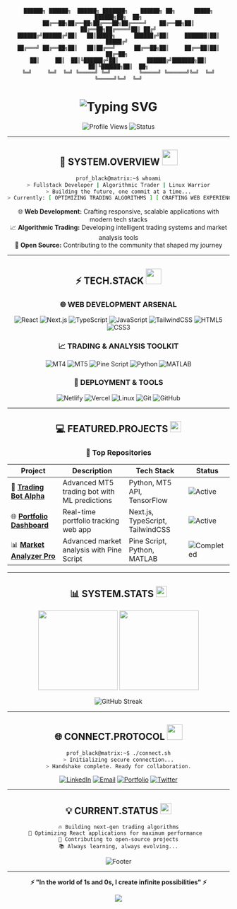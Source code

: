 <div align="center">

```
██████╗ ██████╗  ██████╗ ███████╗    ██████╗ ██╗      █████╗  ██████╗██╗  ██╗
██╔══██╗██╔══██╗██╔═══██╗██╔════╝    ██╔══██╗██║     ██╔══██╗██╔════╝██║ ██╔╝
██████╔╝██████╔╝██║   ██║█████╗      ██████╔╝██║     ███████║██║     █████╔╝ 
██╔═══╝ ██╔══██╗██║   ██║██╔══╝      ██╔══██╗██║     ██╔══██║██║     ██╔═██╗ 
██║     ██║  ██║╚██████╔╝██║         ██████╔╝███████╗██║  ██║╚██████╗██║  ██╗
╚═╝     ╚═╝  ╚═╝ ╚═════╝ ╚═╝         ╚═════╝ ╚══════╝╚═╝  ╚═╝ ╚═════╝╚═╝  ╚═╝
```

<h1>
  <img src="https://readme-typing-svg.herokuapp.com?font=Orbitron&size=35&duration=3000&pause=1000&color=00FF41&center=true&vCenter=true&width=600&lines=FULLSTACK+DEVELOPER;ALGORITHMIC+TRADER;LINUX+ENTHUSIAST;OPEN+SOURCE+ADVOCATE" alt="Typing SVG" />
</h1>

<p align="center">
  <img src="https://komarev.com/ghpvc/?username=abiney1321&color=00ff41&style=for-the-badge&label=PROFILE+VIEWS" alt="Profile Views" />
  <img src="https://img.shields.io/badge/STATUS-CODING%20THE%20MATRIX-00ff41?style=for-the-badge" alt="Status" />
</p>

---

## 🚀 **SYSTEM.OVERVIEW** <img src="https://media.giphy.com/media/iY8CRBdQXODJSCERIr/giphy.gif" width="35">

```bash
prof_black@matrix:~$ whoami
> Fullstack Developer | Algorithmic Trader | Linux Warrior
> Building the future, one commit at a time...
> Currently: [ OPTIMIZING TRADING ALGORITHMS ] [ CRAFTING WEB EXPERIENCES ]
```

<p align="center">
  🌐 <strong>Web Development:</strong> Crafting responsive, scalable applications with modern tech stacks<br>
  📈 <strong>Algorithmic Trading:</strong> Developing intelligent trading systems and market analysis tools<br>
  🐧 <strong>Open Source:</strong> Contributing to the community that shaped my journey<br>
</p>

---

## ⚡ **TECH.STACK** <img src="https://media.giphy.com/media/WUlplcMpOCEmTGBtBW/giphy.gif" width="35">

### 🌐 **WEB DEVELOPMENT ARSENAL**
<div align="center">

![React](https://img.shields.io/badge/React-20232A?style=for-the-badge&logo=react&logoColor=61DAFB)
![Next.js](https://img.shields.io/badge/Next.js-000000?style=for-the-badge&logo=nextdotjs&logoColor=white)
![TypeScript](https://img.shields.io/badge/TypeScript-007ACC?style=for-the-badge&logo=typescript&logoColor=white)
![JavaScript](https://img.shields.io/badge/JavaScript-F7DF1E?style=for-the-badge&logo=javascript&logoColor=black)
![TailwindCSS](https://img.shields.io/badge/Tailwind_CSS-38B2AC?style=for-the-badge&logo=tailwind-css&logoColor=white)
![HTML5](https://img.shields.io/badge/HTML5-E34F26?style=for-the-badge&logo=html5&logoColor=white)
![CSS3](https://img.shields.io/badge/CSS3-1572B6?style=for-the-badge&logo=css3&logoColor=white)

</div>

### 📈 **TRADING & ANALYSIS TOOLKIT**
<div align="center">

![MT4](https://img.shields.io/badge/MetaTrader_4-1E90FF?style=for-the-badge&logo=metatrader4&logoColor=white)
![MT5](https://img.shields.io/badge/MetaTrader_5-FF6347?style=for-the-badge&logo=metatrader5&logoColor=white)
![Pine Script](https://img.shields.io/badge/Pine_Script-2962FF?style=for-the-badge&logo=tradingview&logoColor=white)
![Python](https://img.shields.io/badge/Python-3776AB?style=for-the-badge&logo=python&logoColor=white)
![MATLAB](https://img.shields.io/badge/MATLAB-0076A8?style=for-the-badge&logo=mathworks&logoColor=white)

</div>

### 🚀 **DEPLOYMENT & TOOLS**
<div align="center">

![Netlify](https://img.shields.io/badge/Netlify-00C7B7?style=for-the-badge&logo=netlify&logoColor=white)
![Vercel](https://img.shields.io/badge/Vercel-000000?style=for-the-badge&logo=vercel&logoColor=white)
![Linux](https://img.shields.io/badge/Linux-FCC624?style=for-the-badge&logo=linux&logoColor=black)
![Git](https://img.shields.io/badge/Git-F05032?style=for-the-badge&logo=git&logoColor=white)
![GitHub](https://img.shields.io/badge/GitHub-100000?style=for-the-badge&logo=github&logoColor=white)

</div>

---

## 💻 **FEATURED.PROJECTS** <img src="https://media.giphy.com/media/QssGEmpkyEOhBCb7e1/giphy.gif" width="25">

<div align="center">

### 🌟 **Top Repositories**

| Project | Description | Tech Stack | Status |
|---------|-------------|------------|-------|
| 🚀 **[Trading Bot Alpha](https://github.com/abiney1321/trading-bot-alpha)** | Advanced MT5 trading bot with ML predictions | Python, MT5 API, TensorFlow | ![Active](https://img.shields.io/badge/ACTIVE-00ff41?style=flat-square) |
| 🌐 **[Portfolio Dashboard](https://github.com/abiney1321/portfolio-dashboard)** | Real-time portfolio tracking web app | Next.js, TypeScript, TailwindCSS | ![Active](https://img.shields.io/badge/ACTIVE-00ff41?style=flat-square) |
| 📊 **[Market Analyzer Pro](https://github.com/abiney1321/market-analyzer)** | Advanced market analysis with Pine Script | Pine Script, Python, MATLAB | ![Completed](https://img.shields.io/badge/COMPLETED-0080ff?style=flat-square) |

</div>

---

## 📊 **SYSTEM.STATS** <img src="https://media.giphy.com/media/VgCDAzcKvsR6OM0uWg/giphy.gif" width="25">

<div align="center">
  
  <img height="180em" src="https://github-readme-stats.vercel.app/api?username=abiney1321&show_icons=true&hide_border=true&theme=radical&bg_color=0d1117&title_color=00ff41&icon_color=00ff41&text_color=c9d1d9"/>
  <img height="180em" src="https://github-readme-stats.vercel.app/api/top-langs/?username=abiney1321&layout=compact&hide_border=true&theme=radical&bg_color=0d1117&title_color=00ff41&text_color=c9d1d9"/>
  
</div>

<div align="center">
  
  ![GitHub Streak](https://streak-stats.demolab.com/?user=abiney1321&theme=radical&hide_border=true&background=0d1117&stroke=00ff41&ring=00ff41&fire=ff6b6b&currStreakNum=00ff41&sideNums=00ff41&currStreakLabel=00ff41&sideLabels=c9d1d9&dates=c9d1d9)
  
</div>

---

## 🌐 **CONNECT.PROTOCOL** <img src="https://media.giphy.com/media/LnQjpWaON8nhr21vNW/giphy.gif" width="35">

<div align="center">

```bash
prof_black@matrix:~$ ./connect.sh
> Initializing secure connection...
> Handshake complete. Ready for collaboration.
```

[![LinkedIn](https://img.shields.io/badge/LinkedIn-0077B5?style=for-the-badge&logo=linkedin&logoColor=white)](https://linkedin.com/in/your-profile)
[![Email](https://img.shields.io/badge/Email-D14836?style=for-the-badge&logo=gmail&logoColor=white)](mailto:your.email@example.com)
[![Portfolio](https://img.shields.io/badge/Portfolio-FF7139?style=for-the-badge&logo=Firefox-Browser&logoColor=white)](https://your-portfolio.com)
[![Twitter](https://img.shields.io/badge/Twitter-1DA1F2?style=for-the-badge&logo=twitter&logoColor=white)](https://twitter.com/your-handle)

</div>

---

<div align="center">

## 💡 **CURRENT.STATUS** <img src="https://media.giphy.com/media/3oKIPEqDGUULpEU0aQ/giphy.gif" width="25">

```
🔥 Building next-gen trading algorithms
🚀 Optimizing React applications for maximum performance  
🐧 Contributing to open-source projects
📚 Always learning, always evolving...
```

<img src="https://readme-typing-svg.herokuapp.com?font=Orbitron&size=18&duration=3000&pause=1000&color=00FF41&center=true&vCenter=true&width=500&lines=Thanks+for+visiting+my+profile!;Let's+build+something+amazing+together!;The+matrix+has+you..." alt="Footer" />

</div>

---

<div align="center">
  
**⚡ "In the world of 1s and 0s, I create infinite possibilities" ⚡**

<img src="https://capsule-render.vercel.app/api?type=waving&color=gradient&customColorList=0,2,2,5,30&height=100&section=footer"/>

</div>
